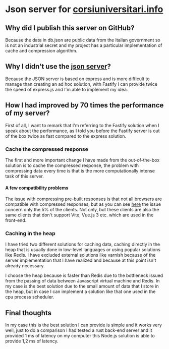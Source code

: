 # Json server for [corsiuniversitari.info](https://www.corsiuniversitari.info/) 
## Why did I publish this server on GitHub?
Because the data in db.json are public data from the Italian government so is not an industrial secret and my project has a particular implementation of cache and compression algorithm.
## Why I didn't use the [json server](https://github.com/typicode/json-server)?
Because the JSON server is based on express and is more difficult to manage than creating an ad hoc solution, with Fastify I can provide twice the speed of express.js and I'm able to implement my idea.
## How I had improved by 70 times the performance of my server?
First of all, I want to remark that I'm referring to the Fastify solution when I speak about the performance, as I told you before the Fastify server is out of the box twice as fast compared to the express solution.
### Cache the compressed response
The first and more important change I have made from the out-of-the-box solution is to cache the compressed response, the problem with compressing data every time is that is the more computationally intense task of this server.
#### A few compatibility problems
The issue with compressing pre-built responses is that not all browsers are compatible with compressed responses, but as you can see [here](https://caniuse.com/?search=gzip) the issue concern only the 5% of the clients. Not only, but these clients are also the same clients that don't support Vite, Vue.js 3 etc. which are used in the front-end.
### Caching in the heap
I have tried two different solutions for caching data, caching directly in the heap that is usually done in low-level languages or using popular solutions like Redis. I have excluded external solutions like varnish because of the server implementation that I have realized and because at this point isn't already necessary.

I choose the heap because is faster than Redis due to the bottleneck issued from the passing of data between Javascript virtual machine and Redis. In my case is the best solution due to the small amount of data that I store in the heap, but in case I can implement a solution like that one used in the cpu process scheduler.
## Final thoughts
In my case this is the best solution I can provide is simple and it works very well, just to do a comparison I had tested a rust back-end server and it provided 1 ms of latency on my computer this Node.js solution is able to provide 1,2 ms of latency.